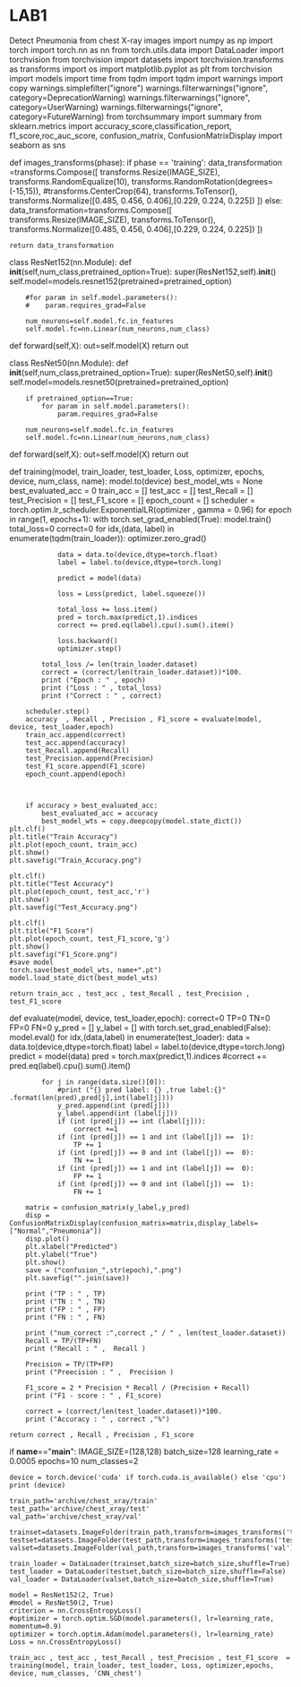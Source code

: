 # LAB1
Detect Pneumonia from chest X-ray images
import numpy as np
import torch
import torch.nn as nn
from torch.utils.data import DataLoader
import torchvision
from torchvision import datasets
import torchvision.transforms as transforms
import os
import matplotlib.pyplot as plt
from torchvision import models
import time
from tqdm import tqdm
import warnings
import copy
warnings.simplefilter("ignore")
warnings.filterwarnings("ignore", category=DeprecationWarning)
warnings.filterwarnings("ignore", category=UserWarning)
warnings.filterwarnings("ignore", category=FutureWarning)
from torchsummary import summary
from sklearn.metrics import accuracy_score,classification_report, f1_score,roc_auc_score, confusion_matrix, ConfusionMatrixDisplay
import seaborn as sns 

def images_transforms(phase):
    if phase == 'training':
        data_transformation =transforms.Compose([
            transforms.Resize(IMAGE_SIZE),
            transforms.RandomEqualize(10),
            transforms.RandomRotation(degrees=(-15,15)),
            #transforms.CenterCrop(64),
            transforms.ToTensor(),
            transforms.Normalize([0.485, 0.456, 0.406],[0.229, 0.224, 0.225])
        ])
    else:
        data_transformation=transforms.Compose([
            transforms.Resize(IMAGE_SIZE),
            transforms.ToTensor(),
            transforms.Normalize([0.485, 0.456, 0.406],[0.229, 0.224, 0.225])
        ])


    return data_transformation

class ResNet152(nn.Module):
   def __init__(self,num_class,pretrained_option=True):
        super(ResNet152,self).__init__()
        self.model=models.resnet152(pretrained=pretrained_option)

        #for param in self.model.parameters():
        #    param.requires_grad=False

        num_neurons=self.model.fc.in_features
        self.model.fc=nn.Linear(num_neurons,num_class)

   def forward(self,X):
        out=self.model(X)
        return out

class ResNet50(nn.Module):
   def __init__(self,num_class,pretrained_option=True):
        super(ResNet50,self).__init__()
        self.model=models.resnet50(pretrained=pretrained_option)

        if pretrained_option==True:
            for param in self.model.parameters():
                param.requires_grad=False

        num_neurons=self.model.fc.in_features
        self.model.fc=nn.Linear(num_neurons,num_class)

   def forward(self,X):
        out=self.model(X)
        return out

def training(model, train_loader, test_loader, Loss, optimizer, epochs, device, num_class, name):
    model.to(device)
    best_model_wts = None
    best_evaluated_acc = 0
    train_acc = []
    test_acc = []
    test_Recall = []
    test_Precision = []
    test_F1_score = []
    epoch_count = []
    scheduler = torch.optim.lr_scheduler.ExponentialLR(optimizer , gamma = 0.96)
    for epoch in range(1, epochs+1):
        with torch.set_grad_enabled(True):
            model.train()
            total_loss=0
            correct=0
            for idx,(data, label) in enumerate(tqdm(train_loader)):
                optimizer.zero_grad()

                data = data.to(device,dtype=torch.float)
                label = label.to(device,dtype=torch.long)

                predict = model(data)

                loss = Loss(predict, label.squeeze())

                total_loss += loss.item()
                pred = torch.max(predict,1).indices
                correct += pred.eq(label).cpu().sum().item()

                loss.backward()
                optimizer.step()

            total_loss /= len(train_loader.dataset)
            correct = (correct/len(train_loader.dataset))*100.
            print ("Epoch : " , epoch)
            print ("Loss : " , total_loss)
            print ("Correct : " , correct)

        scheduler.step()
        accuracy  , Recall , Precision , F1_score = evaluate(model, device, test_loader,epoch)
        train_acc.append(correct)
        test_acc.append(accuracy)
        test_Recall.append(Recall)
        test_Precision.append(Precision)
        test_F1_score.append(F1_score)
        epoch_count.append(epoch)



        if accuracy > best_evaluated_acc:
            best_evaluated_acc = accuracy
            best_model_wts = copy.deepcopy(model.state_dict())
    plt.clf()
    plt.title("Train Accuracy")
    plt.plot(epoch_count, train_acc)
    plt.show()
    plt.savefig("Train_Accuracy.png")

    plt.clf()
    plt.title("Test Accuracy")
    plt.plot(epoch_count, test_acc,'r')
    plt.show()
    plt.savefig("Test_Accuracy.png")

    plt.clf()
    plt.title("F1 Score")
    plt.plot(epoch_count, test_F1_score,'g')
    plt.show()
    plt.savefig("F1_Score.png")
    #save model
    torch.save(best_model_wts, name+".pt")
    model.load_state_dict(best_model_wts)

    return train_acc , test_acc , test_Recall , test_Precision , test_F1_score

def evaluate(model, device, test_loader,epoch):
    correct=0
    TP=0
    TN=0
    FP=0
    FN=0
    y_pred = []
    y_label = []
    with torch.set_grad_enabled(False):
        model.eval()
        for idx,(data,label) in enumerate(test_loader):
            data = data.to(device,dtype=torch.float)
            label = label.to(device,dtype=torch.long)
            predict = model(data)
            pred = torch.max(predict,1).indices
            #correct += pred.eq(label).cpu().sum().item()

            for j in range(data.size()[0]):
                #print ("{} pred label: {} ,true label:{}" .format(len(pred),pred[j],int(label[j])))
                y_pred.append(int (pred[j]))
                y_label.append(int (label[j]))
                if (int (pred[j]) == int (label[j])):
                    correct +=1
                if (int (pred[j]) == 1 and int (label[j]) ==  1):
                    TP += 1
                if (int (pred[j]) == 0 and int (label[j]) ==  0):
                    TN += 1
                if (int (pred[j]) == 1 and int (label[j]) ==  0):
                    FP += 1
                if (int (pred[j]) == 0 and int (label[j]) ==  1):
                    FN += 1

        matrix = confusion_matrix(y_label,y_pred)
        disp = ConfusionMatrixDisplay(confusion_matrix=matrix,display_labels=["Normal","Pneumonia"])
        disp.plot()
        plt.xlabel("Predicted")
        plt.ylabel("True")
        plt.show()
        save = ("confusion_",str(epoch),".png")
        plt.savefig("".join(save))
        
        print ("TP : " , TP)
        print ("TN : " , TN)
        print ("FP : " , FP)
        print ("FN : " , FN)

        print ("num_correct :",correct ," / " , len(test_loader.dataset))
        Recall = TP/(TP+FN)
        print ("Recall : " ,  Recall )

        Precision = TP/(TP+FP)
        print ("Preecision : " ,  Precision )

        F1_score = 2 * Precision * Recall / (Precision + Recall)
        print ("F1 - score : " , F1_score)

        correct = (correct/len(test_loader.dataset))*100.
        print ("Accuracy : " , correct ,"%")

    return correct , Recall , Precision , F1_score

if __name__=="__main__":
    IMAGE_SIZE=(128,128)
    batch_size=128
    learning_rate = 0.0005
    epochs=10
    num_classes=2

    device = torch.device('cuda' if torch.cuda.is_available() else 'cpu')
    print (device)

    train_path='archive/chest_xray/train'
    test_path='archive/chest_xray/test'
    val_path='archive/chest_xray/val'

    trainset=datasets.ImageFolder(train_path,transform=images_transforms('train'))
    testset=datasets.ImageFolder(test_path,transform=images_transforms('test'))
    valset=datasets.ImageFolder(val_path,transform=images_transforms('val'))

    train_loader = DataLoader(trainset,batch_size=batch_size,shuffle=True)
    test_loader = DataLoader(testset,batch_size=batch_size,shuffle=False)
    val_loader = DataLoader(valset,batch_size=batch_size,shuffle=True)

    model = ResNet152(2, True)
    #model = ResNet50(2, True)
    criterion = nn.CrossEntropyLoss()
    #optimizer = torch.optim.SGD(model.parameters(), lr=learning_rate,  momentum=0.9)
    optimizer = torch.optim.Adam(model.parameters(), lr=learning_rate)
    Loss = nn.CrossEntropyLoss()

    train_acc , test_acc , test_Recall , test_Precision , test_F1_score  = training(model, train_loader, test_loader, Loss, optimizer,epochs, device, num_classes, 'CNN_chest')
